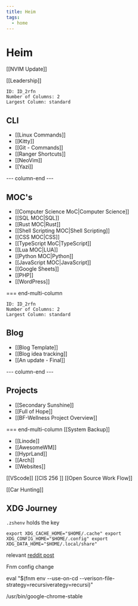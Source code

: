 ```yaml
---
title: Heim
tags:
  - home
---
```

# Heim
[[NVIM Update]]

[[Leadership]]


```start-multi-column
ID: ID_2rfn
Number of Columns: 2
Largest Column: standard
```
## CLI
- [[Linux Commands]]
- [[Kitty]]
- [[Git - Commands]]
- [[Ranger Shortcuts]]
- [[NeoVim]]
- [[Yazi]]

--- column-end ---
## MOC's
- [[Computer Science MoC|Computer Science]]
- [[SQL MOC|SQL]]
- [[Rust MOC|Rust]]
- [[Shell Scripting MOC|Shell Scripting]]
- [[CSS MOC|CSS]]
- [[TypeScript MoC|TypeScript]]
- [[Lua MOC|LUA]]
- [[Python MOC|Python]]
- [[JavaScript MOC|JavaScript]]
- [[Google Sheets]]
- [[PHP]]
- [[WordPress]]

=== end-multi-column

```start-multi-column
ID: ID_2rfn
Number of Columns: 2
Largest Column: standard
```
## Blog
- [[Blog Template]]
- [[Blog idea tracking]]
- [[An update - Final]]

--- column-end ---
## Projects
- [[Secondary Sunshine]]
- [[Full of Hope]]
- [[BF-Wellness Project Overview]]

=== end-multi-column
[[System Backup]]
- [[Linode]]
- [[AwesomeWM]]
- [[HyprLand]]
- [[Arch]]
- [[Websites]]

[[VScode]]
[[CIS 256 ]]
[[Open Source Work Flow]]

[[Car Hunting]]


## XDG Journey
<code>.zshenv</code> holds the key
```Shell
export XDG_CACHE_HOME="$HOME/.cache" export XDG_CONFIG_HOME="$HOME/.config" export XDG_DATA_HOME="$HOME/.local/share"
```
relevant [reddit post](https://www.reddit.com/r/zsh/comments/wycqlq/move_config_files_away_from_home/)

Fnm config change

eval "$(fnm env --use-on-cd  --verison-file-strategy=recursiverategy=recursi)"

/usr/bin/google-chrome-stable

